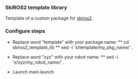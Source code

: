 ###  SkiROS2 template library

Template of a custom package for [skiros2](https://github.com/RVMI/skiros2).

### Configure steps

* Replace word "template" with your package name:
** cd skiros2_template_lib
** sed -i 's/template/my_pkg_name/' *.*  

* Replace word "xyz" with your robot name:
** sed -i 's/xyz/my_robot_name/' *.*

* Launch main.launch



